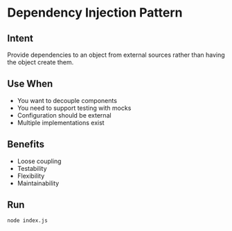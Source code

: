 # Dependency Injection Pattern

## Intent
Provide dependencies to an object from external sources rather than having the object create them.

## Use When
- You want to decouple components
- You need to support testing with mocks
- Configuration should be external
- Multiple implementations exist

## Benefits
- Loose coupling
- Testability
- Flexibility
- Maintainability

## Run
`node index.js`
